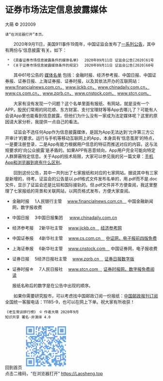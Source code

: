 证券市场法定信息披露媒体
=======================
大萌 © 202009

	请“在浏览器打开”本页。

　　2020年9月11日，美国911事件19周年，中国证监会发布了[一系列公告](http://www.csrc.gov.cn/pub/zjhpublic/)，其中有两份与‘信息披露’有关。如下：

	 * 《具备证券市场信息披露条件的媒体名单》	2020年09月11日	证监会公告[2020]61号  
	 * 《关于证券市场信息披露媒体条件的规定》	2020年09月11日	证监会公告[2020]60号  

　　其中61号公告的 [媒体名单](http://www.csrc.gov.cn/pub/zjhpublic/zjh/202009/t20200911_383057.htm) 包括：金融时报、经济参考报、中国日报、中国证券报、证券日报、上海证券报、证券时报，以及其依法开办的互联网站：www.financialnews.com.cn， www.jjckb.cn， www.chinadaily.com.cn， www.cs.com.cn， www.zqrb.cn， www.cnstock.com， www.stcn.com。

　　大家有没有发现一个问题？这个名单里面有报纸、有网站，就是没有一个APP。股民们常用的同花顺、东方财富、支付宝理财等等App去哪儿了？可能有人会说App里也能看到信息披露，但他们为什么没有一家成为法定媒体呢？这里的原因请大家分析，我提供一点自己的看法。

　　证监会不选任何App作为信息披露媒体，是因为App无法达到‘允许第三方公开审计’的要求。运行与手机等移动互联网上的App，本身具有‘信息茧房’的特点，一是要注册登录，二是App有能力根据用户信息的特征而推送对应的内容。这与法规要求的‘向公众披露’是矛盾的。如果APP有恶意倾向，App用户完全可能向特定人群屏蔽特定信息。关于App的技术局限，大家可以参见我的另一篇文章：[手机App和浏览器到底有什么区别](https://laosheng.top/changtan/App和浏览器的三个区别.txt.html)。

　　回到这份公告，其中一共列出了七家报纸和对应的七家网站。据说其中有三家是新增的，待考。证监会的公告是以.pdf格式文件发布名单的，用.pdf而不是.doc文件，显示了证监会还是比较和国际接轨的。但.pdf文件并不方便查阅，我这里整理了七家报纸的背景和关联网站，以网页格式发布，方便大家查阅。

*  金融时报　	1人民银行主管　	www.financialnews.com.cn　	中国金融新闻网，数字报收费 
*  中国日报　	3中国日报集团	　	www.chinadaily.com.cn		

* 经济参考报　	2新华社主管　		www.jjckb.cn　	 	[经济参考网](http://dz.jjckb.cn/www/pages/webpage2009)
* 中国证券报　	4新华社主管　		www.cs.com.cn　		[中证网，电子报前四版免费](http://epaper.cs.com.cn/dnis)
* 上海证券报　	6新华社主管　		www.cnstock.com　		中国证券网，电子报收费   
*  证券日报　	5经济日报社主管　	www.zqrb.cn　		[证券日报数字版](http://epaper.zqrb.cn/)
*  证券时报☆　	7人民日报社　		www.stcn.com　		[证券时报网，数字报免费阅读](http://epaper.stcn.com)

	报纸名称后的数字是在公告中出现的顺序。

　　如果你需要研究股市，可以考虑找中国邮政订阅一份报纸：[中国邮政报刊订阅](https://bk.11185.cn)全国统一客服电话：11185-9，也可以在网上下单。祝大家有所收获！

	《老生常谈排行榜》 © 作者大萌 2020年9月
	知识共享 署名-非演绎 4.0

回到首页
<a href=".." title="返回老生常谈首页"><img src="../indexQR-Blue.png" /></a>  
点击二维码，“在浏览器打开” https://Laosheng.top
